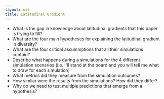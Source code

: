 ```yaml
---
layout: nil
title: Latitudinal Gradient
---
```


* What is the gap in knowledge about latitudinal gradients that this paper is trying to fill?
* What are the four main hypotheses for explaining the latitudinal gradient in diversity?
* What are the four critical assummptions that all their simulations contain?
* Describe what happens during a simulations for the 4 different simulation scenarios (i.e. I'll stand at the board and you will tell me what to draw for each simulation)
* What metrics did they measure from the simulation outcomes?
* How simliar were the results from the simulations? How did they differ?
* Why do we need to test multiple predictions that emerge from a hypothesis?
